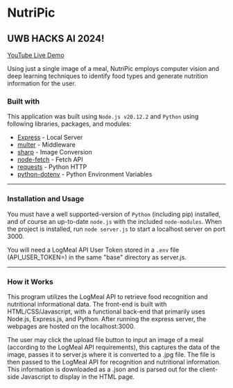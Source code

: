 # NutriPic
## UWB HACKS AI 2024!

[YouTube Live Demo](https://www.youtube.com/watch?v=vUVTAHhR5lg)

Using just a single image of a meal, NutriPic employs computer vision and deep learning techniques to identify food types and generate nutrition information for the user.

### Built with
This application was built using ```Node.js v20.12.2``` and ```Python``` using following libraries, packages, and modules:
* [Express]([https://pypi.org/project/beautifulsoup4/](https://expressjs.com/)) - Local Server
* [multer]([https://pypi.org/project/requests/](https://www.npmjs.com/package/multer)) - Middleware
* [sharp]([https://pypi.org/project/lxml/](https://www.npmjs.com/package/sharp)) - Image Conversion
* [node-fetch]([https://pypi.org/project/cchardet/](https://www.npmjs.com/package/node-fetch)) - Fetch API
* [requests]([https://docs.python.org/3/library/csv.html](https://pypi.org/project/requests/)) - Python HTTP
* [python-dotenv]([https://docs.python.org/3/library/pickle.html](https://pypi.org/project/python-dotenv/)) - Python Environment Variables

---
### Installation and Usage
You must have a well supported-version of ```Python``` (including pip) installed, and of course an up-to-date ```node.js``` with the included ```node-modules```. When the project is installed, run  ```node server.js``` to start a localhost server on port 3000.

You will need a LogMeal API User Token stored in a ```.env``` file (API_USER_TOKEN=<KEY>) in the same "base" directory as server.js.

---

### How it Works

This program utilizes the LogMeal API to retrieve food recognition and nutritional informational data. The front-end is built with HTML/CSS/Javascript, with a functional back-end that primarily uses Node.js, Express.js, and Python. After running the express server, the webpages are hosted on the localhost:3000. 

The user may click the upload file button to input an image of a meal (according to the LogMeal API requirements), this captures the data of the image, passes it to server.js where it is converted to a .jpg file. The file is then passed to the LogMeal API for recognition and nutritional information. This information is downloaded as a .json and is parsed out for the client-side Javascript to display in the HTML page.
